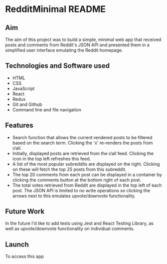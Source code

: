 # RedditMinimal README

## Aim

The aim of this project was to build a simple, minimal web app that received posts and comments from Reddit's JSON API and presented them in a simplified user interface emulating the Reddit homepage. 

## Technologies and Software used

* HTML
* CSS
* JavaScript
* React
* Redux
* Git and Github
* Command line and file navigation

## Features

* Search function that allows the current rendered posts to be filtered based on the search term. Clicking the 'x' re-renders the posts from r/all.
* Initially, displayed posts are retrieved from the r/all feed. Clicking the icon in the top left refreshes this feed. 
* A list of the most popular subreddits are displayed on the right. Clicking on these will fetch the top 25 posts from this subreddit.
* The top 20 comments from each post can be displayed in a container by clicking the comments button at the bottom right of each post. 
* The total votes retrieved from Reddit are displayed in the top left of each post. The JSON API is limited to no write operations so clicking the arrows next to this emulates upvote/downvote functionality.

## Future Work

In the future I'd like to add tests using Jest and React Testing Library, as well as upvote/downvote functionality on individual comments.

## Launch

To access this app 
